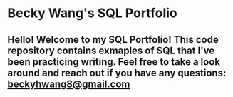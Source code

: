# **Becky Wang**'s SQL Portfolio

## Hello! Welcome to my SQL Portfolio! This code repository contains exmaples of SQL that I've been practicing writing. Feel free to take a look around and reach out if you have any questions: beckyhwang8@gmail.com

